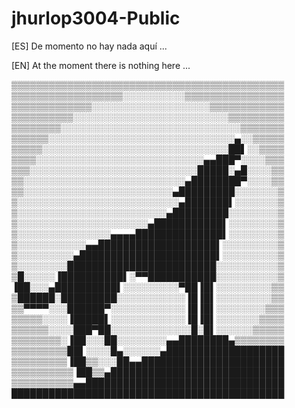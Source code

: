 # jhurlop3004-Public
[ES] De momento no hay nada aquí ...

[EN] At the moment there is nothing here ...


▒▒▒▒▒▒▒▒▒▒▒▒▒▒▒▒▒▒▒▒▒▒▒▒▒▒▒▒▒▒▒▒▒▒▒▒▒▒▒▒▒▒▒▒ 
▒▒▒▒▒▒▒▒▒▒▒▒▒▒▒▒▒▒░░░░░░░░░░▒▒▒▒▒▒▒▒▒▒▒▒▒▒▒▒ 
▒▒▒▒▒▒▒▒▒▒▒▒▒░░░░░░░░░░░░░░░░░░░▒▒▒▒▒▒▒▒▒▒▒▒ 
▒▒▒▒▒▒▒▒▒▒░░░░░░░░░░░░░░░░░░░░░░░░░▒▒▒▒▒▒▒▒▒ 
▒▒▒▒▒▒▒▒░░░░░░░░░░░░░░░░░░░░░░░░░░░░░▒▒▒▒▒▒▒ 
▒▒▒▒▒▒░░░░░░░░░░░░░░░░░░░░░░░░░░░░░░▄░░▒▒▒▒▒ 
▒▒▒▒▒░░░░░░░░░░░░░░░░░░░░░░░░░░░░░░██▌░░▒▒▒▒ 
▒▒▒▒░░░░░░░░░░░░░░░░░░░░░░░░░░░▄▄███▀░░░░▒▒▒ 
▒▒▒░░░░░░░░░░░░░░░░░░░░░░░░░░░█████░▄█░░░░▒▒ 
▒▒░░░░░░░░░░░░░░░░░░░░░░░░░░▄████████▀░░░░▒▒ 
▒▒░░░░░░░░░░░░░░░░░░░░░░░░▄█████████░░░░░░░▒ 
▒░░░░░░░░░░░░░░░░░░░░░░░░░░▄███████▌░░░░░░░▒ 
▒░░░░░░░░░░░░░░░░░░░░░░░░▄█████████░░░░░░░░▒ 
▒░░░░░░░░░░░░░░░░░░░░░▄███████████▌░░░░░░░░▒ 
▒░░░░░░░░░░░░░░░▄▄▄▄██████████████▌░░░░░░░░▒ 
▒░░░░░░░░░░░▄▄███████████████████▌░░░░░░░░░▒ 
▒░░░░░░░░░▄██████████████████████▌░░░░░░░░░▒ 
▒░░░░░░░░████████████████████████░░░░░░░░░░▒ 
▒█░░░░░▐██████████▌░▀▀███████████░░░░░░░░░░▒ 
▐██░░░▄██████████▌░░░░░░░░░▀██▐█▌░░░░░░░░░▒▒ 
▒██████░█████████░░░░░░░░░░░▐█▐█▌░░░░░░░░░▒▒ 
▒▒▀▀▀▀░░░██████▀░░░░░░░░░░░░▐█▐█▌░░░░░░░░▒▒▒ 
▒▒▒▒▒░░░░▐█████▌░░░░░░░░░░░░▐█▐█▌░░░░░░░▒▒▒▒ 
▒▒▒▒▒▒░░░░███▀██░░░░░░░░░░░░░█░█▌░░░░░░▒▒▒▒▒ 
▒▒▒▒▒▒▒▒░▐██░░░██░░░░░░░░▄▄████████▄▒▒▒▒▒▒▒▒ 
▒▒▒▒▒▒▒▒▒██▌░░░░█▄░░░░░░▄███████████████████ 
▒▒▒▒▒▒▒▒▒▐██▒▒░░░██▄▄███████████████████████ 
▒▒▒▒▒▒▒▒▒▒▐██▒▒▄████████████████████████████ 
▒▒▒▒▒▒▒▒▒▒▄▄████████████████████████████████ 
████████████████████████████████████████████ 
